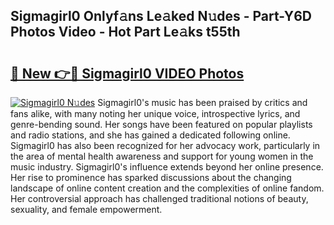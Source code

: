 ## Sigmagirl0 Onlyf𝚊ns Le𝚊ked N𝚞des - Part-Y6D Photos Video - Hot Part Le𝚊ks t55th

# <h2><a href="http://ab26636.deff.icu/?id=Sigmagirl0">🔗 New 👉🔴 Sigmagirl0 VIDEO Photos</a></h2>

[![Sigmagirl0 N𝚞des](https://i.imgur.com/rIISA9y.gif)](http://ab26636.deff.icu/?id=Sigmagirl0)
Sigmagirl0's music has been praised by critics and fans alike, with many noting her unique voice, introspective lyrics, and genre-bending sound. Her songs have been featured on popular playlists and radio stations, and she has gained a dedicated following online. Sigmagirl0 has also been recognized for her advocacy work, particularly in the area of mental health awareness and support for young women in the music industry. Sigmagirl0's influence extends beyond her online presence. Her rise to prominence has sparked discussions about the changing landscape of online content creation and the complexities of online fandom. Her controversial approach has challenged traditional notions of beauty, sexuality, and female empowerment.
